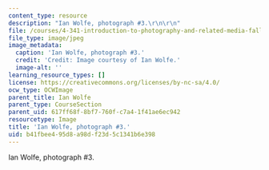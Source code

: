 ```yaml
---
content_type: resource
description: "Ian Wolfe, photograph #3.\r\n\r\n"
file: /courses/4-341-introduction-to-photography-and-related-media-fall-2007/b41fbee495d8a98df23d5c1341b6e398_wolfe3.jpg
file_type: image/jpeg
image_metadata:
  caption: 'Ian Wolfe, photograph #3.'
  credit: 'Credit: Image courtesy of Ian Wolfe.'
  image-alt: ''
learning_resource_types: []
license: https://creativecommons.org/licenses/by-nc-sa/4.0/
ocw_type: OCWImage
parent_title: Ian Wolfe
parent_type: CourseSection
parent_uid: 617ff68f-8bf7-760f-c7a4-1f41ae6ec942
resourcetype: Image
title: 'Ian Wolfe, photograph #3.'
uid: b41fbee4-95d8-a98d-f23d-5c1341b6e398
---
```

Ian Wolfe, photograph #3.

